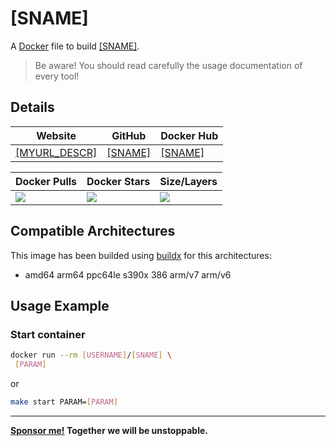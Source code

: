 # [SNAME]

A [Docker](http://docker.com) file to build [[SNAME]](https://github.com/[SNAME]).

> Be aware! You should read carefully the usage documentation of every tool!

## Details

| Website | GitHub | Docker Hub |
| --- | --- | --- |
| [[MYURL_DESCR]]([MYURL]) | [[SNAME]](https://github.com/[USERNAME]/[SNAME]) | [[SNAME]](https://hub.docker.com/r/[USERNAME]/[SNAME]) |

| Docker Pulls | Docker Stars | Size/Layers |
| --- | --- | --- |
| [![](https://img.shields.io/docker/pulls/[USERNAME]/[SNAME].svg)](https://hub.docker.com/r/[USERNAME]/[SNAME] "[SNAME] on Docker Hub") | [![](https://img.shields.io/docker/stars/[USERNAME]/[SNAME].svg)](https://hub.docker.com/r/[USERNAME]/[SNAME] "[SNAME] on Docker Hub") | [![](https://images.microbadger.com/badges/image/[USERNAME]/[SNAME].svg)](https://microbadger.com/images/[USERNAME]/[SNAME] "[SNAME] on microbadger.com") |

## Compatible Architectures

This image has been builded using [buildx](https://docs.docker.com/buildx/working-with-buildx/) for this architectures: 
- amd64 arm64 ppc64le s390x 386 arm/v7 arm/v6

## Usage Example

### Start container

```bash
docker run --rm [USERNAME]/[SNAME] \
 [PARAM]
```
or
```bash
make start PARAM=[PARAM]
```
---
**[Sponsor me!]([SPONSORURL]) Together we will be unstoppable.**